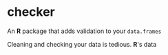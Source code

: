 # checker

An **R** package that adds validation to your `data.frames`

Cleaning and checking your data is tedious. **R**'s data 
